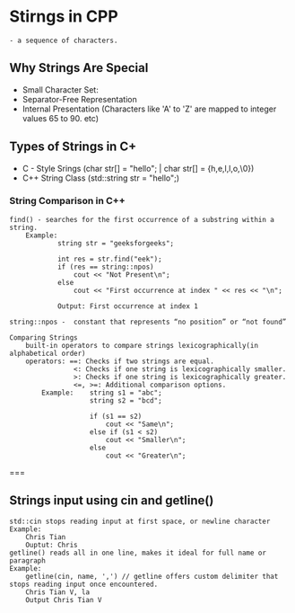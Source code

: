 # Stirngs in CPP

    - a sequence of characters.

## Why Strings Are Special
- Small Character Set:
- Separator-Free Representation
- Internal Presentation (Characters like 'A' to 'Z' are mapped to integer values 65 to 90. etc)


## Types of Strings in C+
- C - Style Srings (char str[] = "hello"; | char str[] = {h,e,l,l,o,\0})
- C++ String Class (std::string str = "hello";)



### String Comparison in C++ 
    find() - searches for the first occurrence of a substring within a string.
        Example:    
                string str = "geeksforgeeks";

                int res = str.find("eek");
                if (res == string::npos)
                    cout << "Not Present\n";
                else
                    cout << "First occurrence at index " << res << "\n"; 
                
                Output: First occurrence at index 1
        
    string::npos -  constant that represents “no position” or “not found”

    Comparing Strings
        built-in operators to compare strings lexicographically(in alphabetical order)
        operators: ==: Checks if two strings are equal.
                    <: Checks if one string is lexicographically smaller.
                    >: Checks if one string is lexicographically greater.
                    <=, >=: Additional comparison options.
            Example:    string s1 = "abc";
                        string s2 = "bcd";

                        if (s1 == s2)
                            cout << "Same\n";
                        else if (s1 < s2)
                            cout << "Smaller\n";
                        else
                            cout << "Greater\n";

===

## Strings input using cin and getline()

    std::cin stops reading input at first space, or newline character
    Example:    
        Chris Tian
        Ouptut: Chris
    getline() reads all in one line, makes it ideal for full name or paragraph
    Example:
        getline(cin, name, ',') // getline offers custom delimiter that stops reading input once encountered.
        Chris Tian V, la
        Output Chris Tian V



